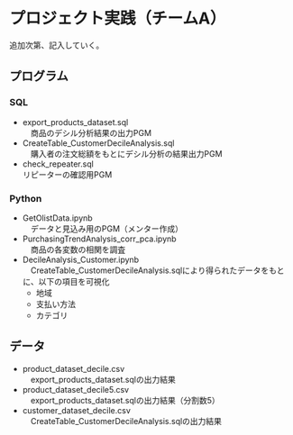 # プロジェクト実践（チームA）  
追加次第、記入していく。

## プログラム
### SQL 
- export_products_dataset.sql  
　商品のデシル分析結果の出力PGM　
- CreateTable_CustomerDecileAnalysis.sql  
　購入者の注文総額をもとにデシル分析の結果出力PGM
- check_repeater.sql  
  リピーターの確認用PGM

### Python
- GetOlistData.ipynb  
　データと見込み用のPGM（メンター作成）    
- PurchasingTrendAnalysis_corr_pca.ipynb  
　商品の各変数の相関を調査
- DecileAnalysis_Customer.ipynb  
　CreateTable_CustomerDecileAnalysis.sqlにより得られたデータをもとに、以下の項目を可視化
    - 地域
    - 支払い方法
    - カテゴリ

## データ
- product_dataset_decile.csv  
　export_products_dataset.sqlの出力結果
- product_dataset_decile5.csv  
　export_products_dataset.sqlの出力結果（分割数5）
- customer_dataset_decile.csv  
　CreateTable_CustomerDecileAnalysis.sqlの出力結果

